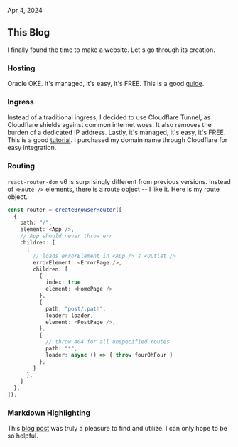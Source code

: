 Apr 4, 2024

## This Blog

I finally found the time to make a website. Let's go through its creation.

### Hosting

Oracle OKE. It's managed, it's easy, it's FREE. This is a good [guide](https://me.mattscott.cloud/kubernetes-on-oracle-cloud-for-free/).

### Ingress

Instead of a traditional ingress, I decided to use Cloudflare Tunnel, as Cloudflare shields against common internet woes. It also removes the burden of a dedicated IP address. Lastly, it's managed, it's easy, it's FREE. This is a good [tutorial](https://developers.cloudflare.com/cloudflare-one/tutorials/many-cfd-one-tunnel/). I purchased my domain name through Cloudflare for easy integration.

### Routing

`react-router-dom` v6 is surprisingly different from previous versions. Instead of `<Route />` elements, there is a route object -- I like it. Here is my route object.

```ts
const router = createBrowserRouter([
  {
    path: "/",
    element: <App />,
    // App should never throw err
    children: [
      {
        // loads errorElement in <App />'s <Outlet />
        errorElement: <ErrorPage />,
        children: [
          {
            index: true,
            element: <HomePage />
          },
          {
            path: "post/:path",
            loader: loader,
            element: <PostPage />,
          },
          {
            // throw 404 for all unspecified routes
            path: "*",
            loader: async () => { throw fourOhFour }
          },
        ]
      },
    ]
  },
]);
```

### Markdown Highlighting
This [blog post](https://hannadrehman.com/blog/enhancing-your-react-markdown-experience-with-syntax-highlighting) was truly a pleasure to find and utilize. I can only hope to be so helpful.